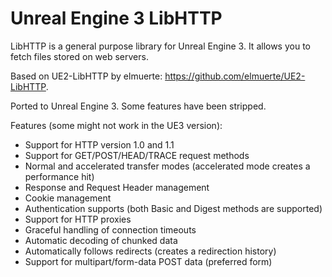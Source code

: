 # Unreal Engine 3 LibHTTP

LibHTTP is a general purpose library for Unreal Engine 3. It allows you to fetch files stored on web servers.

Based on UE2-LibHTTP by elmuerte: https://github.com/elmuerte/UE2-LibHTTP.

Ported to Unreal Engine 3. Some features have been stripped.

Features (some might not work in the UE3 version):

- Support for HTTP version 1.0 and 1.1
- Support for GET/POST/HEAD/TRACE request methods
- Normal and accelerated transfer modes (accelerated mode creates a performance hit)
- Response and Request Header management
- Cookie management
- Authentication supports (both Basic and Digest methods are supported)
- Support for HTTP proxies
- Graceful handling of connection timeouts
- Automatic decoding of chunked data
- Automatically follows redirects (creates a redirection history)
- Support for multipart/form-data POST data (preferred form)
